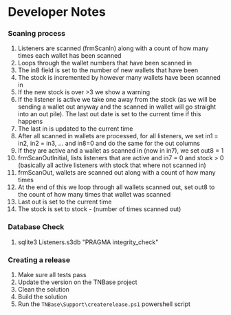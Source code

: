 # Developer Notes

### Scaning process

1. Listeners are scanned (frmScanIn) along with a count of how many times each wallet has been scanned 
1. Loops through the wallet numbers that have been scanned in
1. The in8 field is set to the number of new wallets that have been
1. The stock is incremented by however many wallets have been scanned in
1. If the new stock is over >3 we show a warning
1. If the listener is active we take one away from the stock (as we will be sending a wallet out anyway and the scanned in wallet will go straight into an out pile). The last out date is set to the current time if this happens
1. The last in is updated to the current time
1. After all scanned in wallets are processed, for all listeners, we set in1 = in2, in2 = in3, ... and in8=0 and do the same for the out columns
1. If they are active and a wallet as scanned in (now in in7), we set out8 = 1
1. frmScanOutInitial, lists listeners that are active and in7 = 0 and stock > 0 (basically all active listeners with stock that where not scanned in)
1. frmScanOut, wallets are scanned out along with a count of how many times
1. At the end of this we loop through all wallets scanned out, set out8 to the count of how many times that wallet was scanned
1. Last out is set to the current time
1. The stock is set to stock - (number of times scanned out)

### Database Check

1. sqlite3 Listeners.s3db "PRAGMA integrity_check"

### Creating a release

1. Make sure all tests pass
1. Update the version on the TNBase project
1. Clean the solution
1. Build the solution
1. Run the ```TNBase\Support\createrelease.ps1``` powershell script
